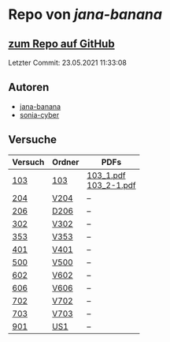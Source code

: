 # Repo von *jana-banana*

## [zum Repo auf GitHub](https://github.com/jana-banana/AP-2020)

Letzter Commit: 23.05.2021 11:33:08

## Autoren
- [jana-banana](https://github.com/jana-banana)
- [sonia-cyber](https://github.com/sonia-cyber)

## Versuche

|       Versuch       |                           Ordner                            |                                                                                                                          PDFs                                                                                                                           |
|---------------------|-------------------------------------------------------------|---------------------------------------------------------------------------------------------------------------------------------------------------------------------------------------------------------------------------------------------------------|
|[103](../versuch/103)|[103](https://github.com/jana-banana/AP-2020/tree/main/103)  |[103_1.pdf](https://docs.google.com/viewer?url=https://raw.githubusercontent.com/jana-banana/AP-2020/main/103/103_1.pdf)<br/>[103_2-1.pdf](https://docs.google.com/viewer?url=https://raw.githubusercontent.com/jana-banana/AP-2020/main/103/103_2-1.pdf)|
|[204](../versuch/204)|[V204](https://github.com/jana-banana/AP-2020/tree/main/V204)|–                                                                                                                                                                                                                                                        |
|[206](../versuch/206)|[D206](https://github.com/jana-banana/AP-2020/tree/main/D206)|–                                                                                                                                                                                                                                                        |
|[302](../versuch/302)|[V302](https://github.com/jana-banana/AP-2020/tree/main/V302)|–                                                                                                                                                                                                                                                        |
|[353](../versuch/353)|[V353](https://github.com/jana-banana/AP-2020/tree/main/V353)|–                                                                                                                                                                                                                                                        |
|[401](../versuch/401)|[V401](https://github.com/jana-banana/AP-2020/tree/main/V401)|–                                                                                                                                                                                                                                                        |
|[500](../versuch/500)|[V500](https://github.com/jana-banana/AP-2020/tree/main/V500)|–                                                                                                                                                                                                                                                        |
|[602](../versuch/602)|[V602](https://github.com/jana-banana/AP-2020/tree/main/V602)|–                                                                                                                                                                                                                                                        |
|[606](../versuch/606)|[V606](https://github.com/jana-banana/AP-2020/tree/main/V606)|–                                                                                                                                                                                                                                                        |
|[702](../versuch/702)|[V702](https://github.com/jana-banana/AP-2020/tree/main/V702)|–                                                                                                                                                                                                                                                        |
|[703](../versuch/703)|[V703](https://github.com/jana-banana/AP-2020/tree/main/V703)|–                                                                                                                                                                                                                                                        |
|[901](../versuch/901)|[US1](https://github.com/jana-banana/AP-2020/tree/main/US1)  |–                                                                                                                                                                                                                                                        |

